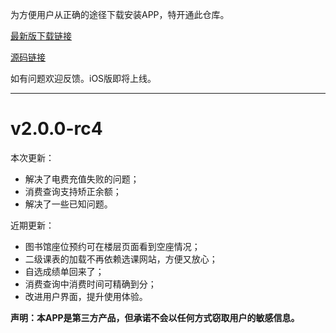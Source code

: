 为方便用户从正确的途径下载安装APP，特开通此仓库。

[最新版下载链接](https://cloud.tsinghua.edu.cn/f/1f7041353b2e4e55946e/?dl=1)

[源码链接](https://github.com/UNIDY2002/THUInfo)

如有问题欢迎反馈。iOS版即将上线。

---

# v2.0.0-rc4

本次更新：
- 解决了电费充值失败的问题；
- 消费查询支持矫正余额；
- 解决了一些已知问题。

近期更新：
- 图书馆座位预约可在楼层页面看到空座情况；
- 二级课表的加载不再依赖选课网站，方便又放心；
- 自选成绩单回来了；
- 消费查询中消费时间可精确到分；
- 改进用户界面，提升使用体验。

**声明：本APP是第三方产品，但承诺不会以任何方式窃取用户的敏感信息。**
